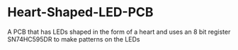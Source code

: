 # Heart-Shaped-LED-PCB
A PCB that has LEDs shaped in the form of a heart and uses an 8 bit register SN74HC595DR to make patterns on the LEDs
